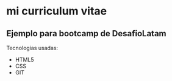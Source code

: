 # mi curriculum vitae 
## Ejemplo para bootcamp de DesafioLatam

Tecnologias usadas:
- HTML5
- CSS
- GIT
